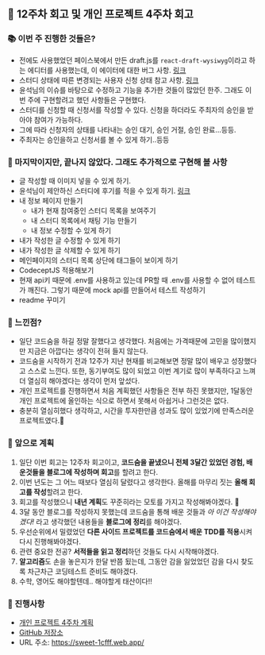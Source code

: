 ## 🚀 12주차 회고 및 개인 프로젝트 4주차 회고

### 📚 이번 주 진행한 것들은?
- 전에도 사용했었던 페이스북에서 만든 draft.js를 `react-draft-wysiwyg`이라고 하는 에디터를 사용했는데, 이 에이터에 대한 버그 사항. [링크](https://github.com/CodeSoom/project-react-2-saseungmin/issues/108)
- 스터디 상태에 따른 변경되는 사용자 신청 상태 참고 사항. [링크](https://github.com/CodeSoom/project-react-2-saseungmin/issues/98)
- 윤석님의 이슈를 바탕으로 수정하고 기능을 추가한 것들이 많았던 한주. 그래도 이번 주에 구현할려고 했던 사항들은 구현했다.
- 스터디를 신청할 때 신청서를 작성할 수 있다. 신청을 하더라도 주최자의 승인을 받아야 참여가 가능하다.
- 그에 따라 신청자의 상태를 나타내는 승인 대기, 승인 거절, 승인 완료...등등.
- 주최자는 승인을하고 신청서를 볼 수 있게 하기..등등

### 🤔 마지막이지만, 끝나지 않았다. 그래도 추가적으로 구현해 볼 사항
- 글 작성할 때 이미지 넣을 수 있게 하기.
- 윤석님이 제안하신 스터디에 후기를 적을 수 있게 하기. [링크](https://github.com/CodeSoom/project-react-2-saseungmin/issues/75)
- 내 정보 페이지 만들기
  - 내가 현재 참여중인 스터디 목록을 보여주기
  - 내 스터디 목록에서 채팅 기능 만들기
  - 내 정보 수정할 수 있게 하기
- 내가 작성한 글 수정할 수 있게 하기
- 내가 작성한 글 삭제할 수 있게 하기
- 메인페이지의 스터디 목록 상단에 태그들이 보이게 하기
- CodeceptJS 적용해보기
- 현재 api키 때문에 .env를 사용하고 있는데 PR할 때 .env를 사용할 수 없어 테스트가 깨진다. 그렇기 때문에 mock api를 만들어서 테스트 작성하기
- readme 꾸미기

### 📌 느낀점?
- 일단 코드숨을 하길 정말 잘했다고 생각했다. 처음에는 가격때문에 고민을 많이했지만 지금은 아깝다는 생각이 전혀 들지 않는다.
- 코드숨을 시작하기 전과 12주가 지난 현재를 비교해보면 정말 많이 배우고 성장했다고 스스로 느낀다. 또한, 동기부여도 많이 되었고 이번 계기로 많이 부족하다고 느껴 더 열심히 해야겠다는 생각이 먼저 앞섰다.
- 개인 프로젝트를 진행하면서 처음 계획했던 사항들은 전부 하진 못했지만, 1달동안 개인 프로젝트에 올인하는 식으로 하면서 못해서 아쉽거나 그런것은 없다. 
- 충분히 열심히했다 생각하고, 시간을 투자한만큼 성과도 많이 있었기에 만족스러운 프로젝트였다.😤


### 🎯 앞으로 계획
1. 일단 이번 회고는 12주차 회고이고, **코드숨을 끝냈으니 전체 3달간 있었던 경험, 배운것들을 블로그에 작성하며 회고**를 할려고 한다.
2. 이번 년도는 그 어느 때보다 열심히 달렸다고 생각한다. 올해를 마무리 짓는 **올해 회고를 작성**할려고 한다. 
3. 회고를 작성했으니 **내년 계획**도 꾸준히라는 모토를 가지고 작성해봐야겠다. 😤
4. 3달 동안 블로그를 작성하지 못했는데 코드숨을 통해 배운 것들과 *아 이건 작성해야겠다!* 라고 생각했던 내용들을 **블로그에 정리**를 해야겠다.
5. 우선순위에서 밀렸었던 **다른 사이드 프로젝트를 코드숨에서 배운 TDD를 적용**시켜 다시 진행해봐야겠다.
6. 관련 중요한 전공? **서적들을 읽고 정리**하던 것들도 다시 시작해야겠다.
7. **알고리즘**도 손을 놓은지가 한달 반쯤 됬는데, 그동안 감을 잃었었던 감을 다시 찾도록 차근차근 코딩테스트 준비도 해야겠다.
8. 수학, 영어도 해야할텐데.. 해야할게 태산이다!!

### 🎯 진행사항
- [개인 프로젝트 4주차 계획](https://github.com/CodeSoom/project-react-2-saseungmin/issues/77)
- [GitHub 저장소](https://github.com/CodeSoom/project-react-2-saseungmin)
- URL 주소: https://sweet-1cfff.web.app/
